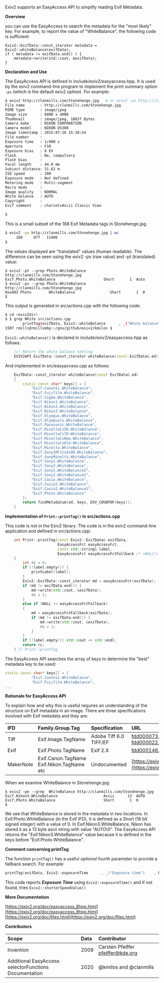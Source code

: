 Exiv2 supports an EasyAccess API to simplify reading Exif Metadata.

**Overview**

you can use the EasyAccess to search the metadata for the "most likely" key.  For example, to report the value of "WhiteBalance", the following code is sufficient:

```
Exiv2::ExifData::const_iterator metadata = Exiv2::whiteBalance(exifData);
if ( metadata != exifData.end() ) {
    metadata->write(std::cout, &exifData);
}
```

**Declaration and Use**

The EasyAccess API is defined in include/exiv2/easyaccess.hpp.  It is used by the exiv2 command-line program to implement the print summary option `-ps` (which is the default exiv2 option).  For example:

```bash
$ exiv2 http://clanmills.com/Stonehenge.jpg   # or exiv2 -ps http://clanmills.com/Stonehenge.jpg
File name       : http://clanmills.com/Stonehenge.jpg
MIME type       : image/jpeg
Image size      : 6000 x 4000
Thumbnail       : image/jpeg, 10837 Bytes
Camera make     : NIKON CORPORATION
Camera model    : NIKON D5300
Image timestamp : 2015:07:16 15:38:54
File number     : 
Exposure time   : 1/400 s
Aperture        : F10
Exposure bias   : 0 EV
Flash           : No, compulsory
Flash bias      : 
Focal length    : 44.0 mm
Subject distance: 31.62 m
ISO speed       : 200
Exposure mode   : Not defined
Metering mode   : Multi-segment
Macro mode      : 
Image quality   : NORMAL 
White balance   : AUTO        
Copyright       : 
Exif comment    : charset=Ascii Classic View

$
```

This is a small subset of the 168 Exif Metadata tags in Stonehenge.jpg.
```bash
$ exiv2 -pe http://clanmills.com/Stonehenge.jpg | wc
     168     877   11406
$ 
```

The values displayed are "translated" values (human readable).  The difference can be seen using the exiv2 -pv (raw value) and -pt (translated) value:

```
$ exiv2 -pt --grep Photo.WhiteBalance http://clanmills.com/Stonehenge.jpg 
Exif.Photo.WhiteBalance                      Short       1  Auto
$ exiv2 -pv --grep Photo.WhiteBalance http://clanmills.com/Stonehenge.jpg 
0xa403 Photo        WhiteBalance                Short       1  0
$ 
```

This output is generated in src/actions.cpp with the following code:

```bash
$ cd <exiv2dir>
$ $ grep White src/actions.cpp 
        printTag(exifData, Exiv2::whiteBalance      , _("White balance")                                );
1507 rmills@rmillsmbp:~/gnu/github/exiv2/kmilos $
```

`Exiv2::whiteBalance()` is declared in include/exiv2/easyaccess.hpp as follows:

```hpp
    //! Return the white balance setting
    EXIV2API ExifData::const_iterator whiteBalance(const ExifData& ed);
```

And implemented in src/easyaccess.cpp as follows:

```cpp
    ExifData::const_iterator whiteBalance(const ExifData& ed)
    {
        static const char* keys[] = {
            "Exif.CanonSi.WhiteBalance",
            "Exif.Fujifilm.WhiteBalance",
            "Exif.Sigma.WhiteBalance",
            "Exif.Nikon1.WhiteBalance",
            "Exif.Nikon2.WhiteBalance",
            "Exif.Nikon3.WhiteBalance",
            "Exif.Olympus.WhiteBalance",
            "Exif.OlympusCs.WhiteBalance",
            "Exif.Panasonic.WhiteBalance",
            "Exif.MinoltaCs5D.WhiteBalance",
            "Exif.MinoltaCs7D.WhiteBalance",
            "Exif.MinoltaCsNew.WhiteBalance",
            "Exif.MinoltaCsOld.WhiteBalance",
            "Exif.Minolta.WhiteBalance",
            "Exif.Sony1MltCsA100.WhiteBalance",
            "Exif.SonyMinolta.WhiteBalance",
            "Exif.Sony1.WhiteBalance",
            "Exif.Sony2.WhiteBalance",
            "Exif.Sony1.WhiteBalance2",
            "Exif.Sony2.WhiteBalance2",
            "Exif.Casio.WhiteBalance",
            "Exif.Casio2.WhiteBalance",
            "Exif.Casio2.WhiteBalance2",
            "Exif.Photo.WhiteBalance"
        };
        return findMetadatum(ed, keys, EXV_COUNTOF(keys));
    }
```

**Implementation of `Print::printTag()` in src/actions.cpp**

This code is not in the Exiv2 library.  The code is in the exiv2 command-line application and defined in src/actions.cpp:

```cpp
    int Print::printTag(const Exiv2::ExifData& exifData,
                        EasyAccessFct easyAccessFct,
                        const std::string& label,
                        EasyAccessFct easyAccessFctFallback /* =NULL*/ ) const
    {
        int rc = 0;
        if (!label.empty()) {
            printLabel(label);
        }
        Exiv2::ExifData::const_iterator md = easyAccessFct(exifData);
        if (md != exifData.end()) {
            md->write(std::cout, &exifData);
            rc = 1;
        }
        else if (NULL != easyAccessFctFallback)
        {
            md = easyAccessFctFallback(exifData);
            if (md != exifData.end()) {
                md->write(std::cout, &exifData);
                rc = 1;
            }
        }
        if (!label.empty()) std::cout << std::endl;
        return rc;
    } // Print::printTag
``` 

The EasyAccess API searches the array of keys to determine the "best" metadata key to be used:

```cpp
static const char* keys[] = {
            "Exif.CanonSi.WhiteBalance",
            "Exif.Fujifilm.WhiteBalance",
...
```

**Rationale for EasyAccess API**

To explain how and why this is useful requires an understanding of the structure on Exif metadata in an image.  There are three specifications involved with Exif metadata and they are:

| IFD | Family.Group.Tag | Specification | URL |
|:--  |:--               |:--            |:--  |
| Tiff | Exif.Image.TagName | Adobe Tiff 6.0<br>TIFF/EF | [fdd000073.shtml](https://www.loc.gov/preservation/digital/formats/fdd/fdd000073.shtml)<br>[fdd000022.shtml](https://www.loc.gov/preservation/digital/formats/fdd/fdd000022.shtml) |
| Exif | Exif.Photo.TagName | Exif 2.X | [fdd000146.shtml](https://www.loc.gov/preservation/digital/formats/fdd/fdd000146.shtml)|
| MakerNote | Exif.Canon.TagName<br>Exif.Nikon.TagName<br>etc | Undocumented | [https://exiv2.org/makernote.html](https://exiv2.org/makernote.html) |

When we examine WhiteBalance in Stonehenge.jpg:

```
$ exiv2 -pe --grep  WhiteBalance http://clanmills.com/Stonehenge.jpg
Exif.Nikon3.WhiteBalance                     Ascii      13  AUTO        
Exif.Photo.WhiteBalance                      Short       1  0
$ 
```

We see that WhiteBalance is stored in the metadata in two locations.  In Exif.Photo.WhiteBalance (in the Exif IFD), it is defined as a Short (16 bit signed integer) with a value of 0.  In Exif.Nikon3.WhiteBalance, Nikon has stored it as a 13 byte ascii string with value "AUTO\0".  The EasyAccess API returns the "Exif.Nikon3.WhiteBalance" value because it is defined in the keys before "Exif.Photo.WhiteBalance".

**Comment concerning printTag**

The function `printTag()` has a useful _optional_ fourth parameter to provide a fallback search.  For example:

```cpp
printTag(exifData, Exiv2::exposureTime      , _("Exposure time")    , Exiv2::shutterSpeedValue  );
```

This code reports _**Exposure Time**_ using `Exiv2::exposureTime()` and if not found, tries `Exiv2::shutterSpeedValue()`

**More Documentation**

[https://exiv2.org/doc/easyaccess_8hpp.html](https://exiv2.org/doc/easyaccess_8hpp.html)  
[https://exiv2.org/doc/files.html](https://exiv2.org/doc/files.html)

**Contributors**

| Scope      | Data | Contributor |
|:--         |:--   |:--          |
| Invention  | 2009 |  Carsten Pfeiffer pfeiffer@kde.org |
| Additional EasyAccess selectorFunctions<br>Documentation | 2020 |  @kmilos and @clanmills |
